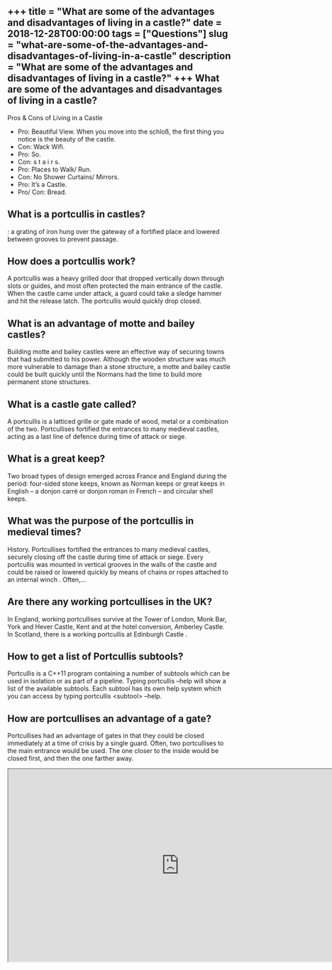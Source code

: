 +++
title = "What are some of the advantages and disadvantages of living in a castle?"
date = 2018-12-28T00:00:00
tags = ["Questions"]
slug = "what-are-some-of-the-advantages-and-disadvantages-of-living-in-a-castle"
description = "What are some of the advantages and disadvantages of living in a castle?"
+++
What are some of the advantages and disadvantages of living in a castle?
------------------------------------------------------------------------

Pros &amp; Cons of Living in a Castle

- Pro: Beautiful View. When you move into the schloß, the first thing you notice is the beauty of the castle.
- Con: Wack Wifi.
- Pro: So.
- Con: s t a i r s.
- Pro: Places to Walk/ Run.
- Con: No Shower Curtains/ Mirrors.
- Pro: It’s a Castle.
- Pro/ Con: Bread.

What is a portcullis in castles?
--------------------------------

: a grating of iron hung over the gateway of a fortified place and lowered between grooves to prevent passage.

How does a portcullis work?
---------------------------

A portcullis was a heavy grilled door that dropped vertically down through slots or guides, and most often protected the main entrance of the castle. When the castle came under attack, a guard could take a sledge hammer and hit the release latch. The portcullis would quickly drop closed.

What is an advantage of motte and bailey castles?
-------------------------------------------------

Building motte and bailey castles were an effective way of securing towns that had submitted to his power. Although the wooden structure was much more vulnerable to damage than a stone structure, a motte and bailey castle could be built quickly until the Normans had the time to build more permanent stone structures.

What is a castle gate called?
-----------------------------

A portcullis is a latticed grille or gate made of wood, metal or a combination of the two. Portcullises fortified the entrances to many medieval castles, acting as a last line of defence during time of attack or siege.

What is a great keep?
---------------------

Two broad types of design emerged across France and England during the period: four-sided stone keeps, known as Norman keeps or great keeps in English – a donjon carré or donjon roman in French – and circular shell keeps.

What was the purpose of the portcullis in medieval times?
---------------------------------------------------------

History. Portcullises fortified the entrances to many medieval castles, securely closing off the castle during time of attack or siege. Every portcullis was mounted in vertical grooves in the walls of the castle and could be raised or lowered quickly by means of chains or ropes attached to an internal winch . Often,…

Are there any working portcullises in the UK?
---------------------------------------------

In England, working portcullises survive at the Tower of London, Monk Bar, York and Hever Castle, Kent and at the hotel conversion, Amberley Castle. In Scotland, there is a working portcullis at Edinburgh Castle .

How to get a list of Portcullis subtools?
-----------------------------------------

Portcullis is a C++11 program containing a number of subtools which can be used in isolation or as part of a pipeline. Typing portcullis –help will show a list of the available subtools. Each subtool has its own help system which you can access by typing portcullis &lt;subtool&gt; –help.

How are portcullises an advantage of a gate?
--------------------------------------------

Portcullises had an advantage of gates in that they could be closed immediately at a time of crisis by a single guard. Often, two portcullises to the main entrance would be used. The one closer to the inside would be closed first, and then the one farther away.

<iframe allow="accelerometer; autoplay; clipboard-write; encrypted-media; gyroscope; picture-in-picture" allowfullscreen="" class="__youtube_prefs__  epyt-is-override  no-lazyload" data-no-lazy="1" data-origheight="433" data-origwidth="770" data-skipgform_ajax_framebjll="" height="433" id="_ytid_51351" loading="lazy" src="https://www.youtube.com/embed/OwWCqzWDagM?enablejsapi=1&autoplay=0&cc_load_policy=0&cc_lang_pref=&iv_load_policy=1&loop=0&modestbranding=0&rel=1&fs=1&playsinline=0&autohide=2&theme=dark&color=red&controls=1&" title="YouTube player" width="770"></iframe>